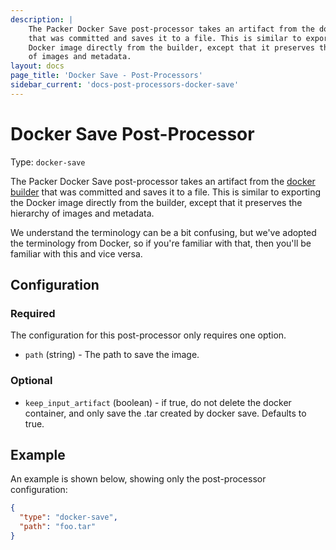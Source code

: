 ```yaml
---
description: |
    The Packer Docker Save post-processor takes an artifact from the docker builder
    that was committed and saves it to a file. This is similar to exporting the
    Docker image directly from the builder, except that it preserves the hierarchy
    of images and metadata.
layout: docs
page_title: 'Docker Save - Post-Processors'
sidebar_current: 'docs-post-processors-docker-save'
---
```


# Docker Save Post-Processor

Type: `docker-save`

The Packer Docker Save post-processor takes an artifact from the [docker
builder](/docs/builders/docker.html) that was committed and saves it to a file.
This is similar to exporting the Docker image directly from the builder, except
that it preserves the hierarchy of images and metadata.

We understand the terminology can be a bit confusing, but we've adopted the
terminology from Docker, so if you're familiar with that, then you'll be
familiar with this and vice versa.

## Configuration

### Required

The configuration for this post-processor only requires one option.

-   `path` (string) - The path to save the image.

### Optional

-   `keep_input_artifact` (boolean) - if true, do not delete the docker
    container, and only save the .tar created by docker save. Defaults to true.

## Example

An example is shown below, showing only the post-processor configuration:

``` json
{
  "type": "docker-save",
  "path": "foo.tar"
}
```
